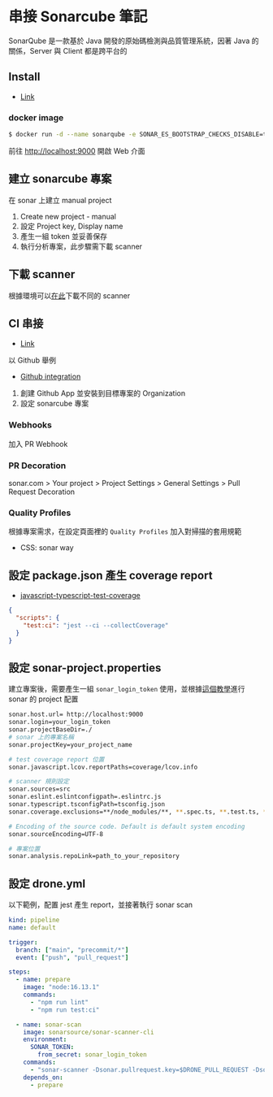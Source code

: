 # 串接 Sonarcube 筆記
SonarQube 是一款基於 Java 開發的原始碼檢測與品質管理系統，因著 Java 的關係，Server 與 Client 都是跨平台的


## Install
- [Link](https://docs.sonarqube.org/latest/setup/get-started-2-minutes/#Installing%20a%20local%20instance%20of%20SonarQube)
### docker image
```bash
$ docker run -d --name sonarqube -e SONAR_ES_BOOTSTRAP_CHECKS_DISABLE=true -p 9000:9000 sonarqube:latest
```

前往 [http://localhost:9000](http://localhost:9000) 開啟 Web 介面


## 建立 sonarcube 專案
在 sonar 上建立 manual project
1. Create new project - manual
2. 設定 Project key, Display name
3. 產生一組 token 並妥善保存
4. 執行分析專案，此步驟需下載 scanner


## 下載 scanner
根據環境可以[在此](https://docs.sonarqube.org/latest/analysis/scan/sonarscanner/)下載不同的 scanner


## CI 串接

- [Link](https://docs.sonarqube.org/latest/analysis/jenkins/)

以 Github 舉例
- [Github integration](https://docs.sonarqube.org/latest/analysis/github-integration/)

1. 創建 Github App 並安裝到目標專案的 Organization
2. 設定 sonarcube 專案

### Webhooks
加入 PR Webhook

### PR Decoration
sonar.com > Your project > Project Settings > General Settings > Pull Request Decoration

### Quality Profiles
根據專案需求，在設定頁面裡的 `Quality Profiles` 加入對掃描的套用規範
- CSS: sonar way


## 設定 package.json 產生 coverage report
- [javascript-typescript-test-coverage](https://docs.sonarqube.org/latest/analysis/test-coverage/javascript-typescript-test-coverage/)
```json
{
  "scripts": {
    "test:ci": "jest --ci --collectCoverage"
  }
}
```

## 設定 sonar-project.properties

建立專案後，需要產生一組 `sonar_login_token` 使用，並根據[這個教學](https://docs.sonarqube.org/8.9/analysis/analysis-parameters/)進行 sonar 的 project 配置

```bash
sonar.host.url=	http://localhost:9000
sonar.login=your_login_token
sonar.projectBaseDir=./
# sonar 上的專案名稱
sonar.projectKey=your_project_name

# test coverage report 位置
sonar.javascript.lcov.reportPaths=coverage/lcov.info

# scanner 規則設定
sonar.sources=src
sonar.eslint.eslintconfigpath=.eslintrc.js
sonar.typescript.tsconfigPath=tsconfig.json
sonar.coverage.exclusions=**/node_modules/**, **.spec.ts, **.test.ts, **.spec.js, **.test.js, **/*.html, **/next.config.js

# Encoding of the source code. Default is default system encoding
sonar.sourceEncoding=UTF-8

# 專案位置
sonar.analysis.repoLink=path_to_your_repository
```

## 設定 drone.yml

以下範例，配置 jest 產生 report，並接著執行 sonar scan

```yml
kind: pipeline
name: default

trigger:
  branch: ["main", "precommit/*"]
  event: ["push", "pull_request"]

steps:
  - name: prepare
    image: "node:16.13.1"
    commands:
      - "npm run lint"
      - "npm run test:ci"

  - name: sonar-scan
    image: sonarsource/sonar-scanner-cli
    environment:
      SONAR_TOKEN:
        from_secret: sonar_login_token
    commands:
      - "sonar-scanner -Dsonar.pullrequest.key=$DRONE_PULL_REQUEST -Dsonar.pullrequest.branch=$DRONE_SOURCE_BRANCH -Dsonar.pullrequest.base=$DRONE_TARGET_BRANCH"
    depends_on:
      - prepare
```